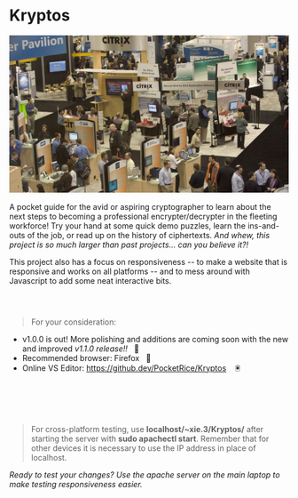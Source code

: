 # Kryptos
![RSA Conference](https://github.com/PocketRice/Kryptos/blob/main/rsa-conf3.jpg?raw=true)

A pocket guide for the avid or aspiring cryptographer to learn about the next steps to becoming a professional encrypter/decrypter in the fleeting workforce! Try your hand at some quick demo puzzles, learn the ins-and-outs of the job, or read up on the history of ciphertexts. _And whew, this project is so much larger than past projects... can you believe it?!_

This project also has a focus on responsiveness -- to make a website that is responsive and works on all platforms -- and to mess around with Javascript to add some neat interactive bits.
<br><br>
#

> For your consideration:
- v1.0.0 is out! More polishing and additions are coming soon with the new and improved _v1.1.0 release!!_&nbsp;&nbsp;&nbsp;:minidisc:
- Recommended browser: Firefox&nbsp;&nbsp;&nbsp;:bookmark_tabs:
- Online VS Editor: https://github.dev/PocketRice/Kryptos &nbsp;&nbsp;&nbsp;:trackball:

<br><br>
#
> For cross-platform testing, use **localhost/~xie.3/Kryptos/** after starting the server with **sudo apachectl start**. Remember that for other devices it is necessary to use the IP address in place of localhost.

_Ready to test your changes? Use the apache server on the main laptop to make testing responsiveness easier._
